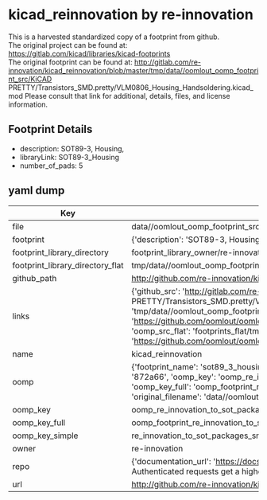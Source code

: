 # kicad_reinnovation by re-innovation  
This is a harvested standardized copy of a footprint from github.  
The original project can be found at:  
https://gitlab.com/kicad/libraries/kicad-footprints  
The original footprint can be found at:
http://gitlab.com/re-innovation/kicad_reinnovation/blob/master/tmp/data//oomlout_oomp_footprint_src/KiCAD PRETTY/Transistors_SMD.pretty/VLM0806_Housing_Handsoldering.kicad_mod
Please consult that link for additional, details, files, and license information.  
## Footprint Details
* description: SOT89-3, Housing,  
* libraryLink: SOT89-3_Housing  
* number_of_pads: 5  
## yaml dump  
| Key | Value |  
| --- | --- |  
| file | data//oomlout_oomp_footprint_src/kicad_reinnovation/KiCAD PRETTY/TO_SOT_Packages_SMD.pretty/SOT89-3_Housing.kicad_mod |  
| footprint | {'description': 'SOT89-3, Housing,', 'libraryLink': 'SOT89-3_Housing', 'number_of_pads': 5} |  
| footprint_library_directory | footprint_library_owner/re-innovation_kicad_reinnovation |  
| footprint_library_directory_flat | tmp/data//oomlout_oomp_footprint_src/footprints_flat/re_innovation_to_sot_packages_smd_sot89_3_housing/working |  
| github_path | http://github.com/re-innovation/kicad_reinnovation/blob/master/tmp/data//oomlout_oomp_footprint_src/KiCAD PRETTY/TO_SOT_Packages_SMD.pretty/SOT89-3_Housing.kicad_mod |  
| links | {'github_src': 'http://gitlab.com/re-innovation/kicad_reinnovation/blob/master/tmp/data//oomlout_oomp_footprint_src/KiCAD PRETTY/Transistors_SMD.pretty/VLM0806_Housing_Handsoldering.kicad_mod', 'github_src_repo': 'https://gitlab.com/kicad/libraries/kicad-footprints', 'oomp_bot': 'tmp/data//oomlout_oomp_footprint_src/footprints/re_innovation_to_sot_packages_smd_sot89_3_housing/working', 'oomp_bot_github': 'https://github.com/oomlout/oomlout_oomp_footprint_bot/tree/main/tmp/data//oomlout_oomp_footprint_src/footprints/re_innovation_to_sot_packages_smd_sot89_3_housing/working', 'oomp_src_flat': 'footprints_flat/tmp/data//oomlout_oomp_footprint_src/footprints_flat/re_innovation_to_sot_packages_smd_sot89_3_housing/working', 'oomp_src_flat_github': 'https://github.com/oomlout/oomlout_oomp_footprint_src/tree/main/tmp/data//oomlout_oomp_footprint_src/footprints_flat/re_innovation_to_sot_packages_smd_sot89_3_housing/working'} |  
| name | kicad_reinnovation |  
| oomp | {'footprint_name': 'sot89_3_housing', 'library_name': 'to_sot_packages_smd', 'md5': '872a661c7965ad49cdfaedd7554a8d34', 'md5_10': '872a661c79', 'md5_5': '872a6', 'md5_6': '872a66', 'oomp_key': 'oomp_re_innovation_to_sot_packages_smd_sot89_3_housing', 'oomp_key_extra': 'oomp_footprint_re_innovation_to_sot_packages_smd_sot89_3_housing', 'oomp_key_full': 'oomp_footprint_re_innovation_to_sot_packages_smd_sot89_3_housing_872a66', 'oomp_key_simple': 're_innovation_to_sot_packages_smd_sot89_3_housing', 'original_filename': 'data//oomlout_oomp_footprint_src/kicad_reinnovation/KiCAD PRETTY/TO_SOT_Packages_SMD.pretty/SOT89-3_Housing.kicad_mod', 'owner_name': 're_innovation'} |  
| oomp_key | oomp_re_innovation_to_sot_packages_smd_sot89_3_housing |  
| oomp_key_full | oomp_footprint_re_innovation_to_sot_packages_smd_sot89_3_housing |  
| oomp_key_simple | re_innovation_to_sot_packages_smd_sot89_3_housing |  
| owner | re-innovation |  
| repo | {'documentation_url': 'https://docs.github.com/rest/overview/resources-in-the-rest-api#rate-limiting', 'message': "API rate limit exceeded for 84.66.142.224. (But here's the good news: Authenticated requests get a higher rate limit. Check out the documentation for more details.)"} |  
| url | http://github.com/re-innovation/kicad_reinnovation |  

